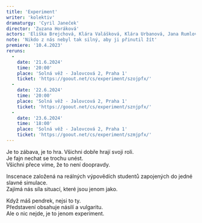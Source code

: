 ```yaml
---
title: 'Experiment'
writer: 'kolektiv'
dramaturgy: 'Cyril Janeček'
director: 'Zuzana Horáková'
actors: 'Eliška Brejchová, Klára Valášková, Klára Urbanová, Jana Rumlová, Adéla Fejková, Adéla Hromasová, Karolína Hartmanová, Sára Pospíšilová a Michal Hauf'
note: 'Nikdo z nás nebyl tak silný, aby ji přinutil žít'
premiere: '10.4.2023'
reruns:
  -  
    date: '21.6.2024'
    time: '20:00'
    place: 'Solná věž - Jalovcová 2, Praha 1'
    ticket: 'https://goout.net/cs/experiment/szojpfx/'
  -  
    date: '22.6.2024'
    time: '20:00'
    place: 'Solná věž - Jalovcová 2, Praha 1'
    ticket: 'https://goout.net/cs/experiment/sznjpfx/'
  -
    date: '23.6.2024'
    time: '18:00'
    place: 'Solná věž - Jalovcová 2, Praha 1'
    ticket: 'https://goout.net/cs/experiment/szmjpfx/'
---
```

Je to zábava, je to hra. Všichni dobře hrají svoji roli.  
Je fajn nechat se trochu unést.  
Všichni přece víme, že to není doopravdy.  

Inscenace založená na reálných výpovědích studentů zapojených do jedné slavné simulace.  
Zajímá nás síla situací, které jsou jenom jako.  

Když máš pendrek, nejsi to ty.  
Představení obsahuje násilí a vulgaritu.  
Ale o nic nejde, je to jenom experiment.  

